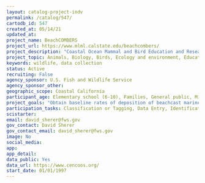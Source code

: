 ```yaml
---
layout: catalog-project-indv
permalink: /catalog/547/
cartodb_id: 547
created_at: 05/14/21
updated_at: 
project_name: BeachCOMBERS
project_url: https://www.mlml.calstate.edu/beachcombers/
project_description: "Coastal Ocean Mammal and Bird Education and Research Surveys (BeachCOMBERS) is a community ("citizen") science project managed by the Ventura Office of the U.S. Fish and Wildlife Service in collaboration with the Moss Landing Marine Lab, the California Department of Fish and Wildlife, and others. Volunteers conduct monthly surveys of California beaches from Santa Cruz to San Diego, and collect information on carcass and oil deposition."
project_topic: Animals, Biology, Birds, Ecology and environment, Education, Nature and outdoors, Ocean/water and marine
keywords: wildlife, data collection
status: Active
recruiting: False
agency_sponsor: U.S. Fish and Wildlife Service 
agency_sponsor_other: 
geographic_scope: Coastal California
participant_age: Elementary school (6-10), Families, General public, Middle school (11-13), Targeted group, Youth/teen (up to 17)
project_goals: "Obtain baseline rates of deposition of beachcast marine bird and mammal carcasses to: assess causes of mortality, and inform resource management agencies of mortality events; build a network of interacting volunteers, scientists, and resource managers; and disseminate information to the public and educational institutions."
participation_tasks: Classification or Tagging, Data Entry, Identification, Measurement, Observation, Photography, Specimen/Sample Collection
scistarter: 
email: david_sherer@fws.gov
gov_contact: David Sherer
gov_contact_email: david_sherer@fws.gov
image: No
social_media: 
app: 
app_detail: 
data_public: Yes
data_url: https://www.cencoos.org/
start_date: 01/01/1997
---
```


